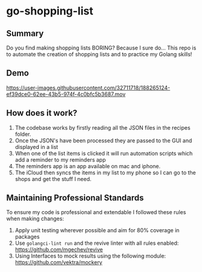# go-shopping-list

## Summary

Do you find making shopping lists BORING? Because I sure do... This repo is to automate the creation of shopping lists and to practice my Golang skills! 

## Demo

https://user-images.githubusercontent.com/32711718/188265124-ef39dce0-62ee-43b5-974f-4c0bfc5b3687.mov

## How does it work? 

1. The codebase works by firstly reading all the JSON files in the recipes folder. 
2. Once the JSON's have been processed they are passed to the GUI and displayed in a list
3. When one of the list items is clicked it will run automation scripts which add a reminder to my reminders app
4. The reminders app is an app available on mac and iphone.
5. The iCloud then syncs the items in my list to my phone so I can go to the shops and get the stuff I need.

## Maintaining Professional Standards

To ensure my code is professional and extendable I followed these rules when making changes:

1. Apply unit testing wherever possible and aim for 80% coverage in packages
2. Use `golangci-lint run` and the revive linter with all rules enabled: https://github.com/mgechev/revive 
3. Using Interfaces to mock results using the following module: https://github.com/vektra/mockery 

